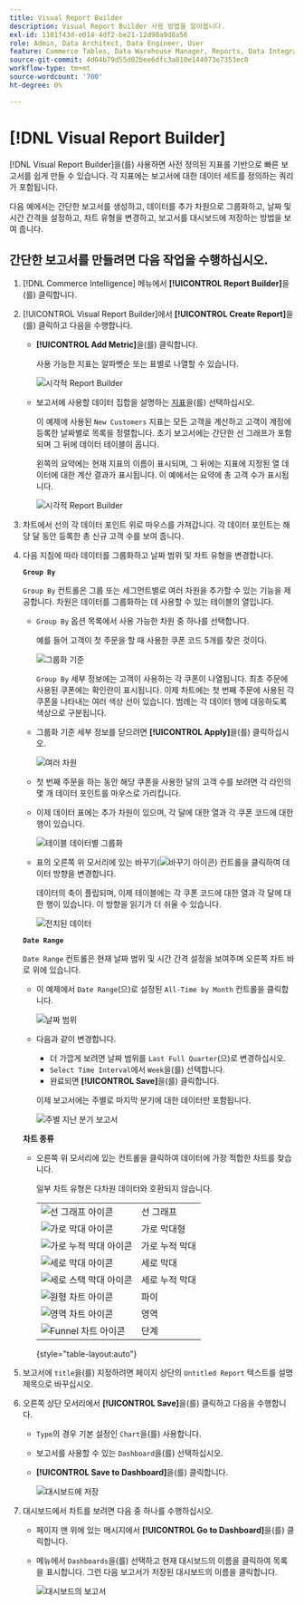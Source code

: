 ```yaml
---
title: Visual Report Builder
description: Visual Report Builder 사용 방법을 알아봅니다.
exl-id: 1101f43d-e014-4df2-be21-12d90a9d8a56
role: Admin, Data Architect, Data Engineer, User
feature: Commerce Tables, Data Warehouse Manager, Reports, Data Integration
source-git-commit: 4d04b79d55d02bee6dfc3a810e144073e7353ec0
workflow-type: tm+mt
source-wordcount: '700'
ht-degree: 0%

---
```


# [!DNL Visual Report Builder]

[!DNL Visual Report Builder]을(를) 사용하면 사전 정의된 지표를 기반으로 빠른 보고서를 쉽게 만들 수 있습니다. 각 지표에는 보고서에 대한 데이터 세트를 정의하는 쿼리가 포함됩니다.

다음 예에서는 간단한 보고서를 생성하고, 데이터를 추가 차원으로 그룹화하고, 날짜 및 시간 간격을 설정하고, 차트 유형을 변경하고, 보고서를 대시보드에 저장하는 방법을 보여 줍니다.

## 간단한 보고서를 만들려면 다음 작업을 수행하십시오.

1. [!DNL Commerce Intelligence] 메뉴에서 **[!UICONTROL Report Builder]**&#x200B;을(를) 클릭합니다.

1. [!UICONTROL Visual Report Builder]에서 **[!UICONTROL Create Report]**&#x200B;을(를) 클릭하고 다음을 수행합니다.

   * **[!UICONTROL Add Metric]**&#x200B;을(를) 클릭합니다.

     사용 가능한 지표는 알파벳순 또는 표별로 나열할 수 있습니다.

     ![시각적 Report Builder](../../assets/magento-bi-visual-report-builder-add-metric.png)

   * 보고서에 사용할 데이터 집합을 설명하는 [지표](../../data-user/reports/ess-manage-data-metrics.md)을(를) 선택하십시오.

     이 예제에 사용된 `New Customers` 지표는 모든 고객을 계산하고 고객이 계정에 등록한 날짜별로 목록을 정렬합니다. 초기 보고서에는 간단한 선 그래프가 포함되며 그 뒤에 데이터 테이블이 옵니다.

     왼쪽의 요약에는 현재 지표의 이름이 표시되며, 그 뒤에는 지표에 지정된 열 데이터에 대한 계산 결과가 표시됩니다. 이 예에서는 요약에 총 고객 수가 표시됩니다.

     ![시각적 Report Builder](../../assets/magento-bi-report-builder-untitled.png)

1. 차트에서 선의 각 데이터 포인트 위로 마우스를 가져갑니다. 각 데이터 포인트는 해당 달 동안 등록한 총 신규 고객 수를 보여 줍니다.

1. 다음 지침에 따라 데이터를 그룹화하고 날짜 범위 및 차트 유형을 변경합니다.

   **`Group By`**

   `Group By` 컨트롤은 그룹 또는 세그먼트별로 여러 차원을 추가할 수 있는 기능을 제공합니다. 차원은 데이터를 그룹화하는 데 사용할 수 있는 테이블의 열입니다.

   * `Group By` 옵션 목록에서 사용 가능한 차원 중 하나를 선택합니다.

     예를 들어 고객이 첫 주문을 할 때 사용한 쿠폰 코드 5개를 찾은 것이다.

     ![그룹화 기준](../../assets/magento-bi-report-builder-group-by-dimensions.png)

     `Group By` 세부 정보에는 고객이 사용하는 각 쿠폰이 나열됩니다. 최초 주문에 사용된 쿠폰에는 확인란이 표시됩니다. 이제 차트에는 첫 번째 주문에 사용된 각 쿠폰을 나타내는 여러 색상 선이 있습니다. 범례는 각 데이터 행에 대응하도록 색상으로 구분됩니다.

   * 그룹화 기준 세부 정보를 닫으려면 **[!UICONTROL Apply]**&#x200B;을(를) 클릭하십시오.

     ![여러 차원](../../assets/magento-bi-report-builder-group-by-dimension-detail.png)

   * 첫 번째 주문을 하는 동안 해당 쿠폰을 사용한 달의 고객 수를 보려면 각 라인의 몇 개 데이터 포인트를 마우스로 가리킵니다.

   * 이제 데이터 표에는 추가 차원이 있으며, 각 달에 대한 열과 각 쿠폰 코드에 대한 행이 있습니다.

     ![테이블 데이터별 그룹화](../../assets/magento-bi-report-builder-group-by-table-data.png)

   * 표의 오른쪽 위 모서리에 있는 바꾸기(![바꾸기 아이콘](../../assets/magento-bi-btn-transpose.png)) 컨트롤을 클릭하여 데이터 방향을 변경합니다.

     데이터의 축이 플립되며, 이제 테이블에는 각 쿠폰 코드에 대한 열과 각 달에 대한 행이 있습니다. 이 방향을 읽기가 더 쉬울 수 있습니다.

     ![전치된 데이터](../../assets/magento-bi-report-builder-group-by-table-data-transposed.png)

   **`Date Range`**

   `Date Range` 컨트롤은 현재 날짜 범위 및 시간 간격 설정을 보여주며 오른쪽 차트 바로 위에 있습니다.

   * 이 예제에서 `Date Range`(으)로 설정된 `All-Time by Month` 컨트롤을 클릭합니다.

     ![날짜 범위](../../assets/magento-bi-report-builder-date-range.png)

   * 다음과 같이 변경합니다.

      * 더 가깝게 보려면 날짜 범위를 `Last Full Quarter`(으)로 변경하십시오.
      * `Select Time Interval`에서 `Week`을(를) 선택합니다.
      * 완료되면 **[!UICONTROL Save]**&#x200B;을(를) 클릭합니다.

     이제 보고서에는 주별로 마지막 분기에 대한 데이터만 포함됩니다.

     ![주별 지난 분기 보고서](../../assets/magento-bi-report-builder-date-range-quarter-by-week-chart.png)

   **차트 종류**

   * 오른쪽 위 모서리에 있는 컨트롤을 클릭하여 데이터에 가장 적합한 차트를 찾습니다.

     일부 차트 유형은 다차원 데이터와 호환되지 않습니다.

     | | |
     |-----|-----|
     | ![선 그래프 아이콘](../../assets/magento-bi-btn-chart-line.png) | 선 그래프 |
     | ![가로 막대 아이콘](../../assets/magento-bi-btn-chart-horz-bar.png) | 가로 막대형 |
     | ![가로 누적 막대 아이콘](../../assets/magento-bi-btn-chart-horz-stacked-bar.png) | 가로 누적 막대 |
     | ![세로 막대 아이콘](../../assets/magento-bi-btn-chart-vert-bar.png) | 세로 막대 |
     | ![세로 스택 막대 아이콘](../../assets/magento-bi-btn-chart-vert-stacked-bar.png) | 세로 누적 막대 |
     | ![원형 차트 아이콘](../../assets/magento-bi-btn-chart-pie.png) | 파이 |
     | ![영역 차트 아이콘](../../assets/magento-bi-btn-chart-area.png) | 영역 |
     | ![Funnel 차트 아이콘](../../assets/magento-bi-btn-chart-funnel.png) | 단계 |

     {style="table-layout:auto"}

1. 보고서에 `title`을(를) 지정하려면 페이지 상단의 `Untitled Report` 텍스트를 설명 제목으로 바꾸십시오.

1. 오른쪽 상단 모서리에서 **[!UICONTROL Save]**&#x200B;을(를) 클릭하고 다음을 수행합니다.

   * `Type`의 경우 기본 설정인 `Chart`을(를) 사용합니다.

   * 보고서를 사용할 수 있는 `Dashboard`을(를) 선택하십시오.

   * **[!UICONTROL Save to Dashboard]**&#x200B;을(를) 클릭합니다.

     ![대시보드에 저장](../../assets/magento-bi-report-builder-save-to-dashboard.png)

1. 대시보드에서 차트를 보려면 다음 중 하나를 수행하십시오.

   * 페이지 맨 위에 있는 메시지에서 **[!UICONTROL Go to Dashboard]**&#x200B;을(를) 클릭합니다.

   * 메뉴에서 `Dashboards`을(를) 선택하고 현재 대시보드의 이름을 클릭하여 목록을 표시합니다. 그런 다음 보고서가 저장된 대시보드의 이름을 클릭합니다.

     ![대시보드의 보고서](../../assets/magento-bi-report-builder-my-dashboard.png)
